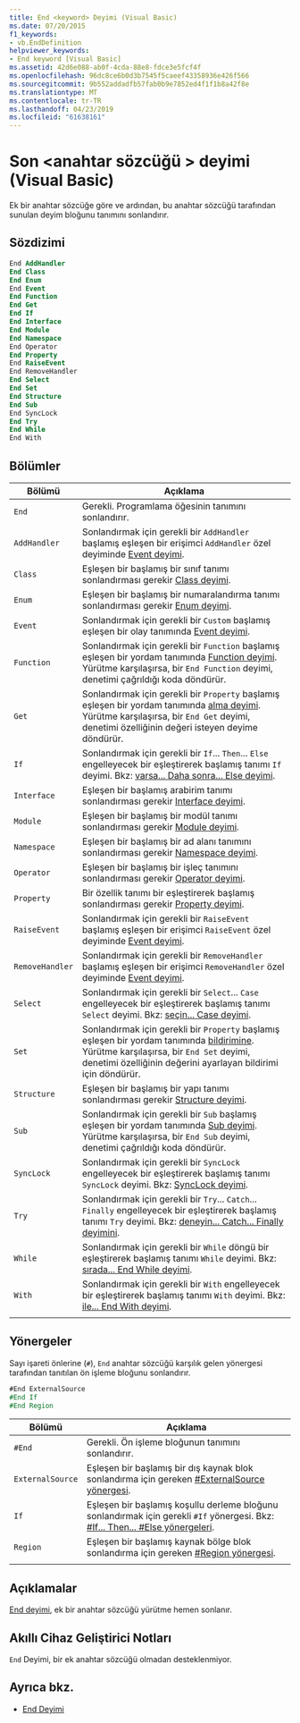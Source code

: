 ```yaml
---
title: End <keyword> Deyimi (Visual Basic)
ms.date: 07/20/2015
f1_keywords:
- vb.EndDefinition
helpviewer_keywords:
- End keyword [Visual Basic]
ms.assetid: 42d6e088-ab0f-4cda-88e8-fdce3e5fcf4f
ms.openlocfilehash: 96dc8ce6b0d3b7545f5caeef43358936e426f566
ms.sourcegitcommit: 9b552addadfb57fab0b9e7852ed4f1f1b8a42f8e
ms.translationtype: MT
ms.contentlocale: tr-TR
ms.lasthandoff: 04/23/2019
ms.locfileid: "61638161"
---
```

# <a name="end-keyword-statement-visual-basic"></a>Son \<anahtar sözcüğü > deyimi (Visual Basic)

Ek bir anahtar sözcüğe göre ve ardından, bu anahtar sözcüğü tarafından sunulan deyim bloğunu tanımını sonlandırır.

## <a name="syntax"></a>Sözdizimi

```vb
End AddHandler
End Class
End Enum
End Event
End Function
End Get
End If
End Interface
End Module
End Namespace
End Operator
End Property
End RaiseEvent  
End RemoveHandler  
End Select
End Set
End Structure
End Sub
End SyncLock
End Try
End While
End With  
```  
  
## <a name="parts"></a>Bölümler

|Bölümü|Açıklama|
|---|---|
|`End`|Gerekli. Programlama öğesinin tanımını sonlandırır.|
|`AddHandler`|Sonlandırmak için gerekli bir `AddHandler` başlamış eşleşen bir erişimci `AddHandler` özel deyiminde [Event deyimi](event-statement.md).|
|`Class`|Eşleşen bir başlamış bir sınıf tanımı sonlandırması gerekir [Class deyimi](class-statement.md).|
|`Enum`|Eşleşen bir başlamış bir numaralandırma tanımı sonlandırması gerekir [Enum deyimi](enum-statement.md).|
|`Event`|Sonlandırmak için gerekli bir `Custom` başlamış eşleşen bir olay tanımında [Event deyimi](event-statement.md).|  
|`Function`|Sonlandırmak için gerekli bir `Function` başlamış eşleşen bir yordam tanımında [Function deyimi](function-statement.md). Yürütme karşılaşırsa, bir `End Function` deyimi, denetimi çağrıldığı koda döndürür.|
|`Get`|Sonlandırmak için gerekli bir `Property` başlamış eşleşen bir yordam tanımında [alma deyimi](get-statement.md). Yürütme karşılaşırsa, bir `End Get` deyimi, denetimi özelliğinin değeri isteyen deyime döndürür.|
|`If`|Sonlandırmak için gerekli bir `If`... `Then`... `Else` engelleyecek bir eşleştirerek başlamış tanımı `If` deyimi. Bkz: [varsa... Daha sonra... Else deyimi](if-then-else-statement.md).|
|`Interface`|Eşleşen bir başlamış arabirim tanımı sonlandırması gerekir [Interface deyimi](interface-statement.md).|
|`Module`|Eşleşen bir başlamış bir modül tanımı sonlandırması gerekir [Module deyimi](module-statement.md).|
|`Namespace`|Eşleşen bir başlamış bir ad alanı tanımını sonlandırması gerekir [Namespace deyimi](namespace-statement.md).|
|`Operator`|Eşleşen bir başlamış bir işleç tanımını sonlandırması gerekir [Operator deyimi](operator-statement.md).|
|`Property`|Bir özellik tanımı bir eşleştirerek başlamış sonlandırması gerekir [Property deyimi](property-statement.md).|
|`RaiseEvent`|Sonlandırmak için gerekli bir `RaiseEvent` başlamış eşleşen bir erişimci `RaiseEvent` özel deyiminde [Event deyimi](event-statement.md).|
|`RemoveHandler`|Sonlandırmak için gerekli bir `RemoveHandler` başlamış eşleşen bir erişimci `RemoveHandler` özel deyiminde [Event deyimi](event-statement.md).|
|`Select`|Sonlandırmak için gerekli bir `Select`... `Case` engelleyecek bir eşleştirerek başlamış tanımı `Select` deyimi. Bkz: [seçin... Case deyimi](select-case-statement.md).  
|`Set`|Sonlandırmak için gerekli bir `Property` başlamış eşleşen bir yordam tanımında [bildirimine](set-statement.md). Yürütme karşılaşırsa, bir `End Set` deyimi, denetimi özelliğinin değerini ayarlayan bildirimi için döndürür.  
|`Structure`|Eşleşen bir başlamış bir yapı tanımı sonlandırması gerekir [Structure deyimi](structure-statement.md).  
|`Sub`|Sonlandırmak için gerekli bir `Sub` başlamış eşleşen bir yordam tanımında [Sub deyimi](sub-statement.md). Yürütme karşılaşırsa, bir `End Sub` deyimi, denetimi çağrıldığı koda döndürür.  
|`SyncLock`|Sonlandırmak için gerekli bir `SyncLock` engelleyecek bir eşleştirerek başlamış tanımı `SyncLock` deyimi. Bkz: [SyncLock deyimi](synclock-statement.md).  
|`Try`|Sonlandırmak için gerekli bir `Try`... `Catch`... `Finally` engelleyecek bir eşleştirerek başlamış tanımı `Try` deyimi. Bkz: [deneyin... Catch... Finally deyimini](try-catch-finally-statement.md).  
|`While`|Sonlandırmak için gerekli bir `While` döngü bir eşleştirerek başlamış tanımı `While` deyimi. Bkz: [sırada... End While deyimi](while-end-while-statement.md).  
|`With`| Sonlandırmak için gerekli bir `With` engelleyecek bir eşleştirerek başlamış tanımı `With` deyimi. Bkz: [ile... End With deyimi](with-end-with-statement.md).  
|||
  
## <a name="directives"></a>Yönergeler

Sayı işareti önlerine (`#`), `End` anahtar sözcüğü karşılık gelen yönergesi tarafından tanıtılan ön işleme bloğunu sonlandırır.  

```vb
#End ExternalSource
#End If
#End Region
```

|Bölümü|Açıklama|
|---|---|
|`#End`|Gerekli. Ön işleme bloğunun tanımını sonlandırır.|
|`ExternalSource`|Eşleşen bir başlamış bir dış kaynak blok sonlandırma için gereken [#ExternalSource yönergesi](../directives/externalsource-directive.md).|
|`If`|Eşleşen bir başlamış koşullu derleme bloğunu sonlandırmak için gerekli `#If` yönergesi. Bkz: [#If... Then... #Else yönergeleri](../directives/if-then-else-directives.md).|
|`Region`|Eşleşen bir başlamış kaynak bölge blok sonlandırma için gereken [#Region yönergesi](../directives/region-directive.md).|
|||

## <a name="remarks"></a>Açıklamalar

[End deyimi](end-statement.md), ek bir anahtar sözcüğü yürütme hemen sonlanır.

## <a name="smart-device-developer-notes"></a>Akıllı Cihaz Geliştirici Notları  

`End` Deyimi, bir ek anahtar sözcüğü olmadan desteklenmiyor.  
  
## <a name="see-also"></a>Ayrıca bkz.

- [End Deyimi](end-statement.md)
